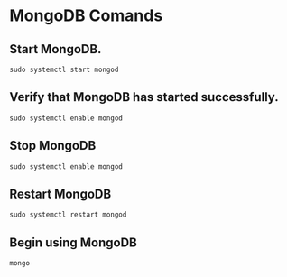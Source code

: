 # MongoDB Comands
 
## Start MongoDB.
    sudo systemctl start mongod

## Verify that MongoDB has started successfully.
    sudo systemctl enable mongod

## Stop MongoDB
    sudo systemctl enable mongod


## Restart MongoDB
    sudo systemctl restart mongod

## Begin using MongoDB
    mongo


    


